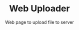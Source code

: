 ---
title: "Web Uploader"
subtitle: "Web page to upload file to server"
permalink: /WebUploader/
redirect_from:
  - /upload/
redirect_to: https://github.com/MarcoDiFrancesco/WebUploader
tags: project
---